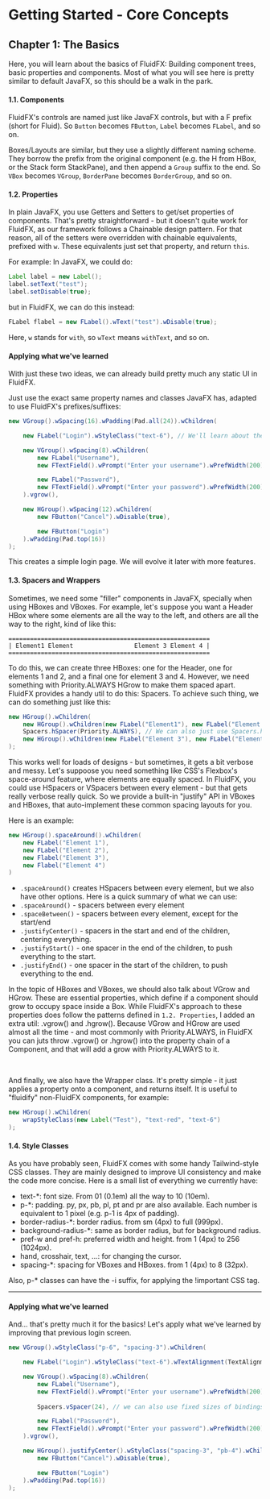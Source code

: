 # Getting Started - Core Concepts

## Chapter 1: The Basics

Here, you will learn about the basics of FluidFX: Building component trees, basic properties and components. Most of 
what you will see here is pretty similar to default JavaFX, so this should be a walk in the park.

#### 1.1. Components

FluidFX's controls are named just like JavaFX controls, but with a F prefix (short for Fluid). So `Button` becomes
`FButton`, `Label` becomes `FLabel`, and so on.

Boxes/Layouts are similar, but they use a slightly different naming scheme. They borrow the prefix from the original
component (e.g. the H from HBox, or the Stack form StackPane), and then append a `Group` suffix to the end.
So `VBox` becomes `VGroup`, `BorderPane` becomes `BorderGroup`, and so on.

#### 1.2. Properties

In plain JavaFX, you use Getters and Setters to get/set properties of components. That's pretty straightforward - but it
doesn't quite work for FluidFX, as our framework follows a Chainable design pattern. For that reason, all of the setters
were overridden with chainable equivalents, prefixed with `w`. These equivalents just set that property, and return `this`.

For example:
In JavaFX, we could do:
```java
Label label = new Label();
label.setText("test");
label.setDisable(true);
```
but in FluidFX, we can do this instead:
```java
FLabel flabel = new FLabel().wText("test").wDisable(true);
```

Here, `w` stands for `with`, so `wText` means `withText`, and so on.

#### Applying what we've learned

With just these two ideas, we can already build pretty much any static UI in FluidFX.

Just use the exact same property names and classes JavaFX has, adapted to use FluidFX's prefixes/suffixes: 

```java
new VGroup().wSpacing(16).wPadding(Pad.all(24)).wChildren(

    new FLabel("Login").wStyleClass("text-6"), // We'll learn about these Tailwind-style CSS classes later.

    new VGroup().wSpacing(8).wChildren(
        new FLabel("Username"),
        new FTextField().wPrompt("Enter your username").wPrefWidth(200),

        new FLabel("Password"),
        new FTextField().wPrompt("Enter your password").wPrefWidth(200)
    ).vgrow(),

    new HGroup().wSpacing(12).wChildren(
        new FButton("Cancel").wDisable(true),

        new FButton("Login")
    ).wPadding(Pad.top(16))
);
```

This creates a simple login page. We will evolve it later with more features.

#### 1.3. Spacers and Wrappers

Sometimes, we need some "filler" components in JavaFX, specially when using HBoxes and VBoxes.
For example, let's suppose you want a Header HBox where some elements are all the way to the left, and others are all 
the way to the right, kind of like this:
```
========================================================
| Element1 Element                 Element 3 Element 4 |
========================================================
```
To do this, we can create three HBoxes: one for the Header, one for elements 1 and 2, and a final one for element 3 and 4.
However, we need something with Priority.ALWAYS HGrow to make them spaced apart. FluidFX provides a handy util to do this:
Spacers.
To achieve such thing, we can do something just like this:

```java
new HGroup().wChildren(
    new HGroup().wChildren(new FLabel("Element1"), new FLabel("Element 2")),
    Spacers.hSpacer(Priority.ALWAYS), // We can also just use Spacers.hSpacer(), as Priority.ALWAYS is the default parameter.
    new HGroup().wChildren(new FLabel("Element 3"), new FLabel("Element4"))
);
```

This works well for loads of designs - but sometimes, it gets a bit verbose and messy.
Let's suppoose you need something like CSS's Flexbox's space-around feature, where elements are equally spaced.
In FluidFX, you could use HSpacers or VSpacers between every element - but that gets really verbose really quick. 
So we provide a built-in "justify" API in VBoxes and HBoxes, that auto-implement these common spacing layouts for you.

Here is an example:
```java
new HGroup().spaceAround().wChildren(
    new FLabel("Element 1"),
    new FLabel("Element 2"),
    new Flabel("Element 3"),
    new Flabel("Element 4")
)
```

- `.spaceAround()` creates HSpacers between every element, but we also have other options. Here is a quick summary of what we can use:
- `.spaceAround()` - spacers between every element
- `.spaceBetween()` - spacers between every element, except for the start/end
- `.justifyCenter()` - spacers in the start and end of the children, centering everything.
- `.justifyStart()` - one spacer in the end of the children, to push everything to the start.
- `.justifyEnd()` - one spacer in the start of the children, to push everything to the end.

In the topic of HBoxes and VBoxes, we should also talk about VGrow and HGrow. These are essential properties, which define
if a component should grow to occupy space inside a Box.
While FluidFX's approach to these properties does follow the patterns defined in `1.2. Properties`, I added an extra util: .vgrow() and .hgrow().
Because VGrow and HGrow are used almost all the time - and most commonly with Priority.ALWAYS, in FluidFX you can juts throw .vgrow() or .hgrow() into the
property chain of a Component, and that will add a grow with Priority.ALWAYS to it.

<br>

And finally, we also have the Wrapper class. It's pretty simple - it just applies a property onto a component, and returns itself.
It is useful to "fluidify" non-FluidFX components, for example:
```java
new HGroup().wChildren(
    wrapStyleClass(new Label("Test"), "text-red", "text-6")
);
```

#### 1.4. Style Classes

As you have probably seen, FluidFX comes with some handy Tailwind-style CSS classes. They are mainly designed to improve
UI consistency and make the code more concise.
Here is a small list of everything we currently have:

- text-\*: font size. From 01 (0.1em) all the way to 10 (10em).
- p-\*: padding. py, px, pb, pl, pt and pr are also available. Each number is equivalent to 1 pixel (e.g. p-1 is 4px of padding).
- border-radius-*: border radius. from sm (4px) to full (999px).
- background-radius-*: same as border radius, but for background radius.
- pref-w and pref-h: preferred width and height. from 1 (4px) to 256 (1024px).
- hand, crosshair, text, ...: for changing the cursor.
- spacing-\*: spacing for VBoxes and HBoxes. from 1 (4px) to 8 (32px).

Also, p-* classes can have the -i suffix, for applying the !important CSS tag.

---

#### Applying what we've learned

And... that's pretty much it for the basics! Let's apply what we've learned by improving that previous login screen.

```java
new VGroup().wStyleClass("p-6", "spacing-3").wChildren(

    new FLabel("Login").wStyleClass("text-6").wTextAlignment(TextAlignment.CENTER), 

    new VGroup().wSpacing(8).wChildren(
        new FLabel("Username"),
        new FTextField().wPrompt("Enter your username").wPrefWidth(200),
        
        Spacers.vSpacer(24), // we can also use fixed sizes of bindings on spacers

        new FLabel("Password"),
        new FTextField().wPrompt("Enter your password").wPrefWidth(200)
    ).vgrow(),

    new HGroup().justifyCenter().wStyleClass("spacing-3", "pb-4").wChildren(
        new FButton("Cancel").wDisable(true),

        new FButton("Login")
    ).wPadding(Pad.top(16))
);
```
